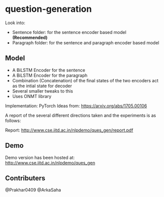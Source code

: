 # question-generation

Look into:

* Sentence folder: for the sentence encoder based model **(Recommended)**
* Paragraph folder: for the sentence and paragraph encoder based model

## Model

* A BiLSTM Encoder for the sentence
* A BiLSTM Encoder for the paragraph
* Combination (Concatenation) of the final states of the two encoders act as the intial state for decoder
* Several smaller tweaks to this
* Uses ONMT library

Implementation: PyTorch
Ideas from: https://arxiv.org/abs/1705.00106

A report of the several different directions taken and the experiments is as follows:

Report: http://www.cse.iitd.ac.in/nlpdemo/ques_gen/report.pdf



## Demo

Demo version has been hosted at: http://www.cse.iitd.ac.in/nlpdemo/ques_gen

## Contributers

@Prakhar0409
@ArkaSaha
